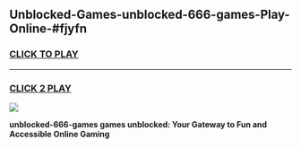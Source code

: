 
## Unblocked-Games-unblocked-666-games-Play-Online-#fjyfn
<h3>
<a href="https://premium.freeplayer.one?title=unblocked-666-games&ref=27F">CLICK TO PLAY</a></h3>
<hr>

<h3>
<a href="https://premium.freeplayer.one?title=unblocked-666-games&ref=27F">CLICK 2 PLAY</a>
  
</h3>

<a href="https://premium.freeplayer.one?title=unblocked-666-games&ref=27F"><img src="https://clearcache.store/games.png"></a>


**unblocked-666-games games unblocked: Your Gateway to Fun and Accessible Online Gaming**
